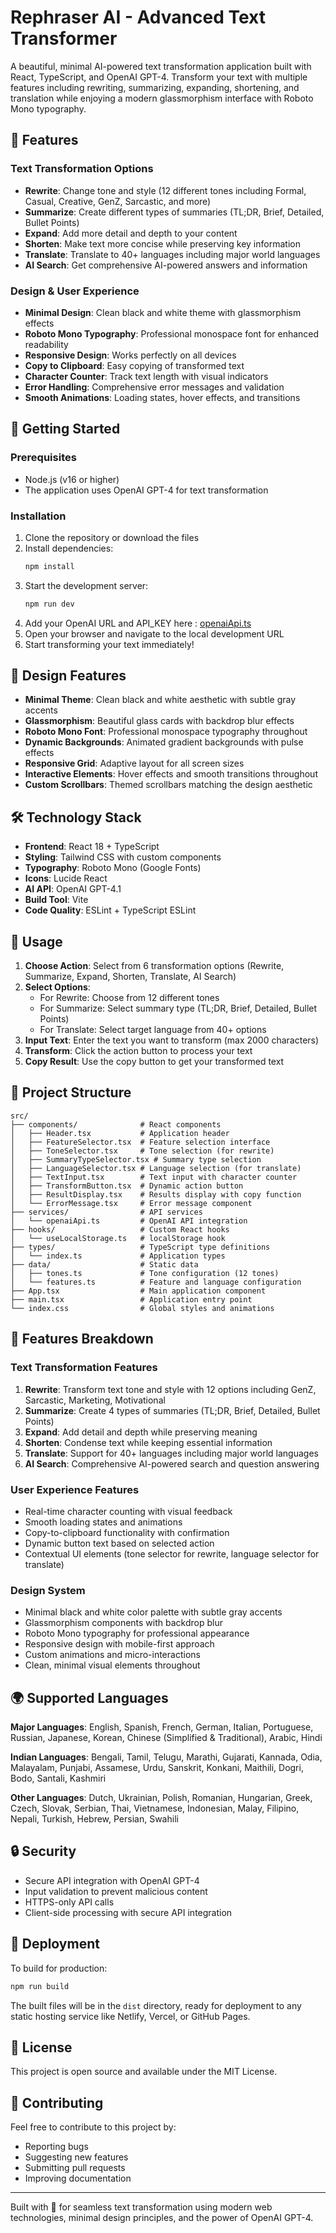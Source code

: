 # Rephraser AI - Advanced Text Transformer

A beautiful, minimal AI-powered text transformation application built with React, TypeScript, and OpenAI GPT-4. Transform your text with multiple features including rewriting, summarizing, expanding, shortening, and translation while enjoying a modern glassmorphism interface with Roboto Mono typography.

## 🌟 Features

### Text Transformation Options
- **Rewrite**: Change tone and style (12 different tones including Formal, Casual, Creative, GenZ, Sarcastic, and more)
- **Summarize**: Create different types of summaries (TL;DR, Brief, Detailed, Bullet Points)
- **Expand**: Add more detail and depth to your content
- **Shorten**: Make text more concise while preserving key information
- **Translate**: Translate to 40+ languages including major world languages
- **AI Search**: Get comprehensive AI-powered answers and information

### Design & User Experience
- **Minimal Design**: Clean black and white theme with glassmorphism effects
- **Roboto Mono Typography**: Professional monospace font for enhanced readability
- **Responsive Design**: Works perfectly on all devices
- **Copy to Clipboard**: Easy copying of transformed text
- **Character Counter**: Track text length with visual indicators
- **Error Handling**: Comprehensive error messages and validation
- **Smooth Animations**: Loading states, hover effects, and transitions

## 🚀 Getting Started

### Prerequisites

- Node.js (v16 or higher)
- The application uses OpenAI GPT-4 for text transformation

### Installation

1. Clone the repository or download the files
2. Install dependencies:
   ```bash
   npm install
   ```
3. Start the development server:
   ```bash
   npm run dev
   ```
4. Add your OpenAI URL and API_KEY here : [openaiApi.ts](https://github.com/lyaxsh/rephraserai) 
5. Open your browser and navigate to the local development URL
6. Start transforming your text immediately!

## 🎨 Design Features

- **Minimal Theme**: Clean black and white aesthetic with subtle gray accents
- **Glassmorphism**: Beautiful glass cards with backdrop blur effects
- **Roboto Mono Font**: Professional monospace typography throughout
- **Dynamic Backgrounds**: Animated gradient backgrounds with pulse effects
- **Responsive Grid**: Adaptive layout for all screen sizes
- **Interactive Elements**: Hover effects and smooth transitions throughout
- **Custom Scrollbars**: Themed scrollbars matching the design aesthetic

## 🛠️ Technology Stack

- **Frontend**: React 18 + TypeScript
- **Styling**: Tailwind CSS with custom components
- **Typography**: Roboto Mono (Google Fonts)
- **Icons**: Lucide React
- **AI API**: OpenAI GPT-4.1
- **Build Tool**: Vite
- **Code Quality**: ESLint + TypeScript ESLint

## 📱 Usage

1. **Choose Action**: Select from 6 transformation options (Rewrite, Summarize, Expand, Shorten, Translate, AI Search)
2. **Select Options**: 
   - For Rewrite: Choose from 12 different tones
   - For Summarize: Select summary type (TL;DR, Brief, Detailed, Bullet Points)
   - For Translate: Select target language from 40+ options
3. **Input Text**: Enter the text you want to transform (max 2000 characters)
4. **Transform**: Click the action button to process your text
5. **Copy Result**: Use the copy button to get your transformed text

## 🔧 Project Structure

```
src/
├── components/              # React components
│   ├── Header.tsx           # Application header
│   ├── FeatureSelector.tsx  # Feature selection interface
│   ├── ToneSelector.tsx     # Tone selection (for rewrite)
│   ├── SummaryTypeSelector.tsx # Summary type selection
│   ├── LanguageSelector.tsx # Language selection (for translate)
│   ├── TextInput.tsx        # Text input with character counter
│   ├── TransformButton.tsx  # Dynamic action button
│   ├── ResultDisplay.tsx    # Results display with copy function
│   └── ErrorMessage.tsx     # Error message component
├── services/                # API services
│   └── openaiApi.ts         # OpenAI API integration
├── hooks/                   # Custom React hooks
│   └── useLocalStorage.ts   # localStorage hook
├── types/                   # TypeScript type definitions
│   └── index.ts             # Application types
├── data/                    # Static data
│   ├── tones.ts             # Tone configuration (12 tones)
│   └── features.ts          # Feature and language configuration
├── App.tsx                  # Main application component
├── main.tsx                 # Application entry point
└── index.css                # Global styles and animations
```

## 🎯 Features Breakdown

### Text Transformation Features
1. **Rewrite**: Transform text tone and style with 12 options including GenZ, Sarcastic, Marketing, Motivational
2. **Summarize**: Create 4 types of summaries (TL;DR, Brief, Detailed, Bullet Points)
3. **Expand**: Add detail and depth while preserving meaning
4. **Shorten**: Condense text while keeping essential information
5. **Translate**: Support for 40+ languages including major world languages
6. **AI Search**: Comprehensive AI-powered search and question answering

### User Experience Features
- Real-time character counting with visual feedback
- Smooth loading states and animations
- Copy-to-clipboard functionality with confirmation
- Dynamic button text based on selected action
- Contextual UI elements (tone selector for rewrite, language selector for translate)

### Design System
- Minimal black and white color palette with subtle gray accents
- Glassmorphism components with backdrop blur
- Roboto Mono typography for professional appearance
- Responsive design with mobile-first approach
- Custom animations and micro-interactions
- Clean, minimal visual elements throughout

## 🌍 Supported Languages

**Major Languages**: English, Spanish, French, German, Italian, Portuguese, Russian, Japanese, Korean, Chinese (Simplified & Traditional), Arabic, Hindi

**Indian Languages**: Bengali, Tamil, Telugu, Marathi, Gujarati, Kannada, Odia, Malayalam, Punjabi, Assamese, Urdu, Sanskrit, Konkani, Maithili, Dogri, Bodo, Santali, Kashmiri

**Other Languages**: Dutch, Ukrainian, Polish, Romanian, Hungarian, Greek, Czech, Slovak, Serbian, Thai, Vietnamese, Indonesian, Malay, Filipino, Nepali, Turkish, Hebrew, Persian, Swahili

## 🔒 Security

- Secure API integration with OpenAI GPT-4
- Input validation to prevent malicious content
- HTTPS-only API calls
- Client-side processing with secure API integration

## 🚀 Deployment

To build for production:

```bash
npm run build
```

The built files will be in the `dist` directory, ready for deployment to any static hosting service like Netlify, Vercel, or GitHub Pages.

## 📝 License

This project is open source and available under the MIT License.

## 🤝 Contributing

Feel free to contribute to this project by:
- Reporting bugs
- Suggesting new features
- Submitting pull requests
- Improving documentation

---

Built with 💜 for seamless text transformation using modern web technologies, minimal design principles, and the power of OpenAI GPT-4.